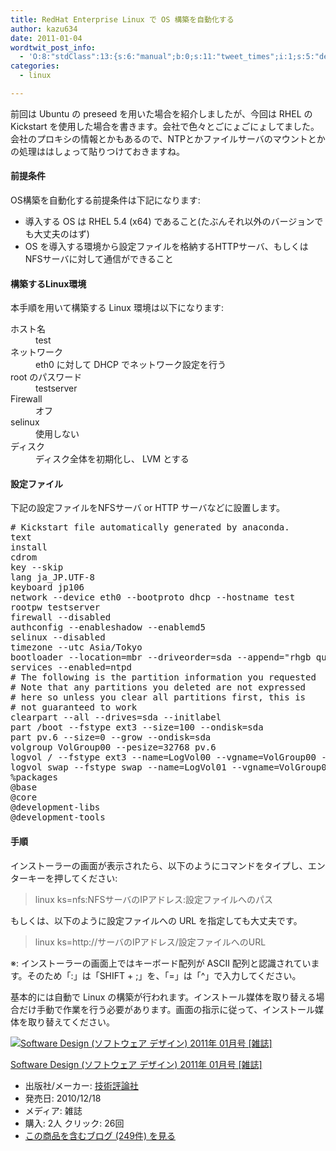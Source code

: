 ```yaml
---
title: RedHat Enterprise Linux で OS 構築を自動化する
author: kazu634
date: 2011-01-04
wordtwit_post_info:
  - 'O:8:"stdClass":13:{s:6:"manual";b:0;s:11:"tweet_times";i:1;s:5:"delay";i:0;s:7:"enabled";i:1;s:10:"separation";s:2:"60";s:7:"version";s:3:"3.7";s:14:"tweet_template";b:0;s:6:"status";i:2;s:6:"result";a:0:{}s:13:"tweet_counter";i:2;s:13:"tweet_log_ids";a:1:{i:0;i:5407;}s:9:"hash_tags";a:0:{}s:8:"accounts";a:1:{i:0;s:7:"kazu634";}}'
categories:
  - linux

---
```

<div class="section">
<p>
    前回は Ubuntu の preseed を用いた場合を紹介しましたが、今回は RHEL の Kickstart を使用した場合を書きます。会社で色々とごにょごにょしてました。会社のプロキシの情報とかもあるので、NTPとかファイルサーバのマウントとかの処理ははしょって貼りつけておきますね。
</p>
  
<h4>
    前提条件
</h4>
  
<p>
    OS構築を自動化する前提条件は下記になります:
</p>
  
<ul>
<li>
      導入する OS は RHEL 5.4 (x64) であること(たぶんそれ以外のバージョンでも大丈夫のはず)
</li>
<li>
      OS を導入する環境から設定ファイルを格納するHTTPサーバ、もしくはNFSサーバに対して通信ができること
</li>
</ul>
  
<h4>
    構築するLinux環境
</h4>
  
<p>
    本手順を用いて構築する Linux 環境は以下になります:
</p>
  
<dl>
<dt>
      ホスト名
</dt>
    
<dd>
      test
</dd>
    
<dt>
      ネットワーク
</dt>
    
<dd>
      eth0 に対して DHCP でネットワーク設定を行う
</dd>
    
<dt>
      root のパスワード
</dt>
    
<dd>
      testserver
</dd>
    
<dt>
      Firewall
</dt>
    
<dd>
      オフ
</dd>
    
<dt>
      selinux
</dt>
    
<dd>
      使用しない
</dd>
    
<dt>
      ディスク
</dt>
    
<dd>
      ディスク全体を初期化し、 LVM とする
</dd>
</dl>
  
<h4>
    設定ファイル
</h4>
  
<p>
    下記の設定ファイルをNFSサーバ or HTTP サーバなどに設置します。
</p>
  
<pre class="syntax-highlight">
<span class="synComment"># Kickstart file automatically generated by anaconda.</span>
text
install
cdrom
key --skip
lang ja_JP.UTF-8
keyboard jp106
network --device eth0 --bootproto dhcp --hostname test
rootpw testserver
firewall --disabled
authconfig --enableshadow --enablemd5
selinux --disabled
timezone --utc Asia/Tokyo
bootloader --location=mbr --driveorder=sda --append=<span class="synConstant">&#34;rhgb quiet&#34;</span>
services --enabled=ntpd
<span class="synComment"># The following is the partition information you requested</span>
<span class="synComment"># Note that any partitions you deleted are not expressed</span>
<span class="synComment"># here so unless you clear all partitions first, this is</span>
<span class="synComment"># not guaranteed to work</span>
clearpart --all --drives=sda --initlabel
part /boot --fstype ext3 --size=100 --ondisk=sda
part pv.6 --size=0 --grow --ondisk=sda
volgroup VolGroup00 --pesize=32768 pv.6
logvol / --fstype ext3 --name=LogVol00 --vgname=VolGroup00 --size=1024 --grow
logvol swap --fstype swap --name=LogVol01 --vgname=VolGroup00 --size=384 --grow --maxsize=768
%packages
@base
@core
@development-libs
@development-tools
</pre>
  
<h4>
    手順
</h4>
  
<p>
    インストーラーの画面が表示されたら、以下のようにコマンドをタイプし、エンターキーを押してください:
</p>
  
<blockquote>
<p>
      linux ks=nfs:NFSサーバのIPアドレス:設定ファイルへのパス
</p>
</blockquote>
  
<p>
    もしくは、以下のように設定ファイルへの URL を指定しても大丈夫です。
</p>
  
<blockquote>
<p>
      linux ks=http://サーバのIPアドレス/設定ファイルへのURL
</p>
</blockquote>
  
<p>
    ※: インストーラーの画面上ではキーボード配列が ASCII 配列と認識されています。そのため「:」は「SHIFT + ;」を、「=」は「^」で入力してください。
</p>
  
<p>
    基本的には自動で Linux の構築が行われます。インストール媒体を取り替える場合だけ手動で作業を行う必要があります。画面の指示に従って、インストール媒体を取り替えてください。
</p>
  
<div class="hatena-asin-detail">
<a href="http://www.amazon.co.jp/dp/B004EBH770/?tag=hatena_st1-22&ascsubtag=d-7ibv" onclick="__gaTracker('send', 'event', 'outbound-article', 'http://www.amazon.co.jp/dp/B004EBH770/?tag=hatena_st1-22&ascsubtag=d-7ibv', '');"><img src="https://images-na.ssl-images-amazon.com/images/I/51XDK5%2BuuHL._SL160_.jpg" class="hatena-asin-detail-image" alt="Software Design (ソフトウェア デザイン) 2011年 01月号 [雑誌]" title="Software Design (ソフトウェア デザイン) 2011年 01月号 [雑誌]" /></a></p> 
    
<div class="hatena-asin-detail-info">
<p class="hatena-asin-detail-title">
<a href="http://www.amazon.co.jp/dp/B004EBH770/?tag=hatena_st1-22&ascsubtag=d-7ibv" onclick="__gaTracker('send', 'event', 'outbound-article', 'http://www.amazon.co.jp/dp/B004EBH770/?tag=hatena_st1-22&ascsubtag=d-7ibv', 'Software Design (ソフトウェア デザイン) 2011年 01月号 [雑誌]');">Software Design (ソフトウェア デザイン) 2011年 01月号 [雑誌]</a>
</p>
      
<ul>
<li>
<span class="hatena-asin-detail-label">出版社/メーカー:</span> <a href="http://d.hatena.ne.jp/keyword/%B5%BB%BD%D1%C9%BE%CF%C0%BC%D2" onclick="__gaTracker('send', 'event', 'outbound-article', 'http://d.hatena.ne.jp/keyword/%B5%BB%BD%D1%C9%BE%CF%C0%BC%D2', '技術評論社');" class="keyword">技術評論社</a>
</li>
<li>
<span class="hatena-asin-detail-label">発売日:</span> 2010/12/18
</li>
<li>
<span class="hatena-asin-detail-label">メディア:</span> 雑誌
</li>
<li>
<span class="hatena-asin-detail-label">購入</span>: 2人 <span class="hatena-asin-detail-label">クリック</span>: 26回
</li>
<li>
<a href="http://d.hatena.ne.jp/asin/B004EBH770" onclick="__gaTracker('send', 'event', 'outbound-article', 'http://d.hatena.ne.jp/asin/B004EBH770', 'この商品を含むブログ (249件) を見る');" target="_blank">この商品を含むブログ (249件) を見る</a>
</li>
</ul>
</div>
    
<div class="hatena-asin-detail-foot">
</div>
</div>
</div>
